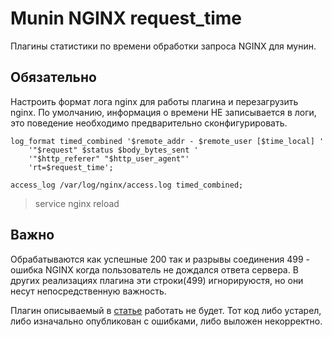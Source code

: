 # Munin NGINX request_time

Плагины статистики по времени обработки запроса NGINX для мунин.

## Обязательно

Настроить формат лога nginx для работы плагина и перезагрузить nginx. По умолчанию, информация о времени НЕ записывается в логи, это поведение необходимо предварительно сконфигурировать.
```
log_format timed_combined '$remote_addr - $remote_user [$time_local] '
    '"$request" $status $body_bytes_sent '
    '"$http_referer" "$http_user_agent"'
    'rt=$request_time';

access_log /var/log/nginx/access.log timed_combined;
```
> service nginx reload

## Важно
Обрабатываются как успешные 200 так и разрывы соединения 499 - ошибка NGINX когда пользователь не дождался ответа сервера. В других реализациях плагина эти строки(499) игнорируюстя, но они несут непосредственную важность.

Плагин описываемый в [статье](https://letsclearitup.com.ua/debian/pishem-svoy-plagin-dlya-munin-nginx-request-time.html) работать не будет. Тот код либо устарел, либо изначально опубликован с ошибками, либо выложен некорректно.
